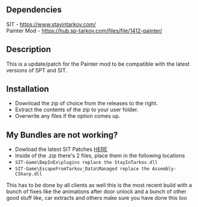 
## Dependencies
SIT - https://www.stayintarkov.com/  
Painter Mod - https://hub.sp-tarkov.com/files/file/1412-painter/

## Description

This is a update/patch for the Painter mod to be compatible with the latest versions of SPT and SIT.

## Installation

- Download the zip of choice from the releases to the right.
- Extract the contents of the zip to your user folder.
- Overwrite any files if the option comes up.

## My Bundles are not working?

- Dowload the latest SIT Patches [HERE](https://cdn.discordapp.com/attachments/927005005276381257/1224908330447667361/StayInTarkov-Debug-24a237e8fa67d4c8dcb9a7a8272cade6f96fe54d.zip?ex=661f33c7&is=660cbec7&hm=d54645d0c499ac3f197b6f2aeb460dfdf065b58f96f1201f4fd1f38eeda79840&)
- Inside of the .zip there's 2 files, place them in the following locations
- ```SIT-Game\BepInEx\plugins replace the StayInTarkov.dll```
- ```SIT-Game\EscapeFromTarkov_Data\Managed replace the Assembly-CSharp.dll```

This has to be done by all clients as well
this is the most recent build with a bunch of fixes like the animations after door unlock and a bunch of other good stuff like, car extracts and others
make sure you have done this too
